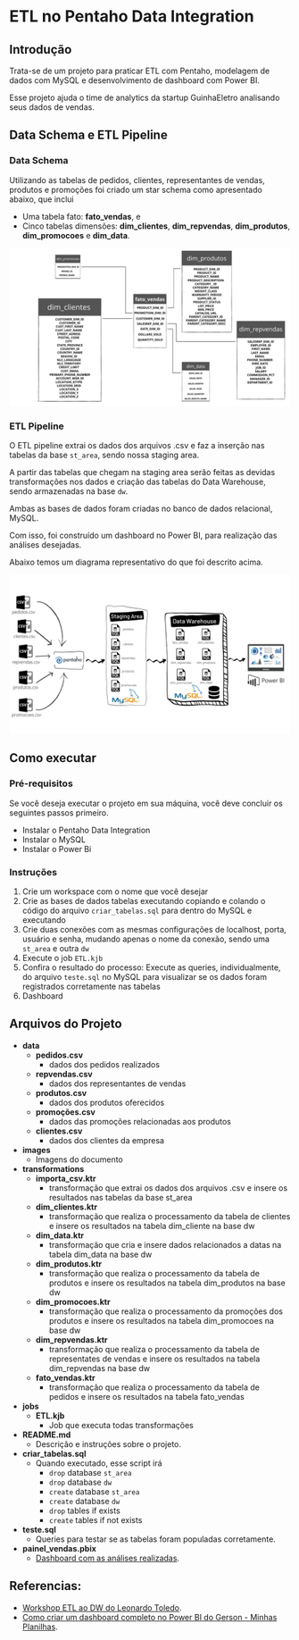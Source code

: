# ETL no Pentaho Data Integration

## Introdução

Trata-se de um projeto para praticar ETL com Pentaho, modelagem de dados com MySQL e desenvolvimento de dashboard com Power BI.

Esse projeto ajuda o time de analytics da startup GuinhaEletro analisando seus dados de vendas.

## Data Schema e ETL Pipeline

### Data Schema

Utilizando as tabelas de pedidos, clientes, representantes de vendas, produtos e promoções foi criado um star schema como apresentado abaixo, que inclui

- Uma tabela fato: **fato_vendas**, e 
- Cinco tabelas dimensões: **dim_clientes**, **dim_repvendas**, **dim_produtos**, **dim_promocoes** e **dim_data**.

![Star Schema UML](images/star_schema.png)

### ETL Pipeline

O ETL pipeline extrai os dados dos arquivos .csv e faz a inserção nas tabelas da base `st_area`, sendo nossa staging area.

A partir das tabelas que chegam na staging area serão feitas as devidas transformações nos dados e criação das tabelas do Data Warehouse, sendo armazenadas na base `dw`.

Ambas as bases de dados foram criadas no  banco de dados relacional, MySQL.

Com isso, foi construído um dashboard no Power BI, para realização das análises desejadas.

Abaixo temos um diagrama representativo do que foi descrito acima.

![Pipeline ETL](images/Pipeline_ETL.png)

## Como executar

### Pré-requisitos

Se você deseja executar o projeto em sua máquina, você deve concluir os seguintes passos primeiro.

- Instalar o Pentaho Data Integration
- Instalar o MySQL
- Instalar o Power Bi


### Instruções

1. Crie um workspace com o nome que você desejar
2. Crie as bases de dados tabelas executando copiando e colando o código do arquivo `criar_tabelas.sql` para dentro do MySQL e executando
3. Crie duas conexões com as mesmas configurações de localhost, porta, usuário e senha, mudando apenas o nome da conexão, sendo uma `st_area` e outra `dw`
4. Execute o job `ETL.kjb`
5. Confira o resultado do processo: Execute as queries, individualmente, do arquivo `teste.sql` no MySQL para visualizar se os dados foram registrados corretamente nas tabelas
6. Dashboard

## Arquivos do Projeto

- **data**
  - **pedidos.csv**
    - dados dos pedidos realizados
  - **repvendas.csv**
    - dados dos representantes de vendas
  - **produtos.csv**
    - dados dos produtos oferecidos
  - **promoções.csv**
    - dados das promoções relacionadas aos produtos
  - **clientes.csv**
    - dados dos clientes da empresa
- **images**
  - Imagens do documento
 - **transformations**
   - **importa_csv.ktr**
     - transformação que extrai os dados dos arquivos .csv e insere os resultados nas tabelas da base st_area
   - **dim_clientes.ktr**
     - transformação que realiza o processamento da tabela de clientes e insere os resultados na tabela dim_cliente na base dw
   - **dim_data.ktr**
     - transformação que cria e insere dados relacionados a datas na tabela dim_data na base dw
   - **dim_produtos.ktr**
     - transformação que realiza o processamento da tabela de produtos e insere os resultados na tabela dim_produtos na base dw
   - **dim_promocoes.ktr**
     - transformação que realiza o processamento da promoções dos produtos e insere os resultados na tabela dim_promocoes na base dw
   - **dim_repvendas.ktr**
     - transformação que realiza o processamento da tabela de representates de vendas e insere os resultados na tabela dim_repvendas na base dw
   - **fato_vendas.ktr**
     - transformação que realiza o processamento da tabela de pedidos e insere os resultados na tabela fato_vendas
- **jobs**
  - **ETL.kjb**
    - Job que executa todas transformações
- **README.md**
  - Descrição e instruções sobre o projeto.
- **criar_tabelas.sql**
  - Quando executado, esse script irá
    - `drop` database `st_area`
	- `drop` database `dw`
    - `create` database `st_area`
	- `create` database `dw`
    - `drop` tables if exists
    - `create` tables if not exists
- **teste.sql**
  - Queries para testar se as tabelas foram populadas corretamente.
- **painel_vendas.pbix**
  - [Dashboard com as análises realizadas](https://app.powerbi.com/view?r=eyJrIjoiZjIwOTRjNWMtNjI2MC00OGFjLTk1NmItYTI3MGQwNzFmMWM3IiwidCI6ImYwMjAyMmRkLWI3YmYtNGU3OC04MjFjLWFmN2VlMjk2ZTgyNiJ9).

## Referencias: 

- [Workshop ETL ao DW do Leonardo Toledo](https://youtu.be/0dyz-v31ZdY).
- [Como criar um dashboard completo no Power BI do Gerson - Minhas Planilhas](https://youtu.be/YyrK_1RDxv0).

